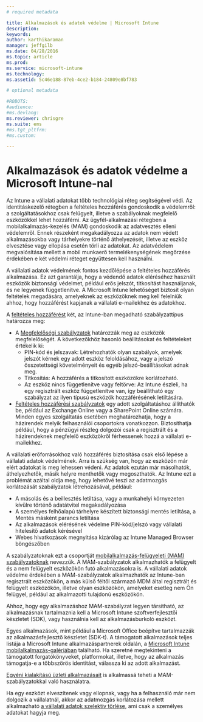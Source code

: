 ```yaml
---
# required metadata

title: Alkalmazások és adatok védelme | Microsoft Intune
description:
keywords:
author: karthikaraman
manager: jeffgilb
ms.date: 04/28/2016
ms.topic: article
ms.prod:
ms.service: microsoft-intune
ms.technology:
ms.assetid: 5c46e188-87eb-4ce2-b184-24809e8bf783

# optional metadata

#ROBOTS:
#audience:
#ms.devlang:
ms.reviewer: chrisgre
ms.suite: ems
#ms.tgt_pltfrm:
#ms.custom:

---
```


# Alkalmazások és adatok védelme a Microsoft Intune-nal


Az Intune a vállalati adatokat több technológiai réteg segítségével védi.  Az identitáskezelő rétegben a feltételes hozzáférés gondoskodik a védelemről: a szolgáltatásokhoz csak felügyelt, illetve a szabályoknak megfelelő eszközökkel lehet hozzáférni.  Az ügyfél-alkalmazási rétegben a mobilalkalmazás-kezelés (MAM) gondoskodik az adatvesztés elleni védelemről. Ennek részeként megakadályozza az adatok nem védett alkalmazásokba vagy tárhelyekre történő áthelyezését, illetve az eszköz elvesztése vagy ellopása esetén törli az adatokat.  Az adatvédelem megvalósítása mellett a mobil munkaerő termelékenységének megőrzése érdekében e két védelmi réteget együttesen kell használni.

A vállalati adatok védelmének fontos kezdőlépése a feltételes hozzáférés alkalmazása. Ez azt garantálja, hogy a védendő adatok eléréséhez használt eszközök biztonsági védelmet, például erős jelszót, titkosítást használjanak, és ne legyenek függetlenítve. A Microsoft Intune lehetőséget biztosít olyan feltételek megadására, amelyeknek az eszközöknek meg kell felelniük ahhoz, hogy hozzáférést kapjanak a vállalati e-mailekhez és adatokhoz.

A [feltételes hozzáférést](restrict-access-to-email-and-o365-services-with-microsoft-intune.md) két, az Intune-ban megadható szabályzattípus határozza meg:
- A [Megfelelőségi szabályzatok](introduction-to-device-compliance-policies-in-microsoft-intune.md) határozzák meg az eszközök megfelelőségét. A következőkhöz hasonló beállításokat és feltételeket értékelik ki:
  - PIN-kód és jelszavak: Létrehozhatók olyan szabályok, amelyek jelszót kérnek egy adott eszköz feloldásához, vagy a jelszó összetettségi követelményeit és egyéb jelszó-beállításokat adnak meg.
  - Titkosítás: A hozzáférés a titkosított eszközökre korlátozható.
  - Az eszköz nincs függetlenítve vagy feltörve: Az Intune észleli, ha egy regisztrált eszköz függetlenítve van, így beállítható egy szabályzat az ilyen típusú eszközök hozzáférésének letiltására.
- [Feltételes hozzáférési szabályzatok](restrict-access-to-email-and-o365-services-with-microsoft-intune.md) egy adott szolgáltatáshoz állíthatók be, például az Exchange Online vagy a SharePoint Online számára. Minden egyes szolgáltatás esetében meghatározhatja, hogy a házirendek melyik felhasználói csoportokra vonatkozzon. Biztosíthatja például, hogy a pénzügyi részleg dolgozói csak a regisztrált és a házirendeknek megfelelő eszközökről férhessenek hozzá a vállalati e-mailekhez.

A vállalati erőforrásokhoz való hozzáférés biztosítása csak első lépése a vállalati adatok védelmének. Arra is szükség van, hogy az eszközön már elért adatokat is meg lehessen védeni. Az adatok ezután már másolhatók, áthelyezhetők, másik helyre menthetők vagy megoszthatók. Az Intune ezt a problémát azáltal oldja meg, hogy lehetővé teszi az adatmozgás korlátozását szabályzatok létrehozásával, például:
- A másolás és a beillesztés letiltása, vagy a munkahelyi környezeten kívülre történő adatátvitel megakadályozása
- A személyes felhőalapú tárhelyre készített biztonsági mentés letiltása, a Mentés másként parancs letiltása
- Az alkalmazások elérésének védelme PIN-kód/jelszó vagy vállalati hitelesítő adatok kérésével
- Webes hivatkozások megnyitása kizárólag az Intune Managed Browser böngészőben

A szabályzatoknak ezt a csoportját [mobilalkalmazás-felügyeleti (MAM) szabályzatoknak](protect-app-data-using-mobile-app-management-policies-with-microsoft-intune.md) nevezzük.  A MAM-szabályzatok alkalmazhatók a felügyelt és a nem felügyelt eszközökön futó alkalmazásokra is.  A vállalati adatok védelme érdekében a MAM-szabályzatok alkalmazhatók az Intune-ban regisztrált eszközökön, a más külső féltől származó MDM által regisztrált és felügyelt eszközökön, illetve olyan eszközökön, amelyeket esetleg nem Ön felügyel, például az alkalmazotti tulajdonú eszközökön.

Ahhoz, hogy egy alkalmazáshoz MAM-szabályzat legyen társítható, az alkalmazásnak tartalmaznia kell a Microsoft Intune szoftverfejlesztői készletet (SDK), vagy használnia kell az alkalmazásburkoló eszközt.

Egyes alkalmazások, mint például a Microsoft Office beépítve tartalmazzák az alkalmazásfejlesztő készletet (SDK-t). A támogatott alkalmazások teljes listája a Microsoft Intune alkalmazáspartnerek oldalán, a [Microsoft Intune mobilalkalmazás-galériában](https://www.microsoft.com/en-us/server-cloud/products/microsoft-intune/partners.aspx) található. Ha szeretné megtekinteni a támogatott forgatókönyveket, platformokat, illetve, hogy az alkalmazás támogatja-e a többszörös identitást, válassza ki az adott alkalmazást.

[Egyéni kialakítású üzleti alkalmazásait](decide-how-to-prepare-apps-for-mobile-application-management-with-microsoft-intune.md) is alkalmassá teheti a MAM-szabályzatokkal való használatra.

Ha egy eszközt elveszítenek vagy ellopnak, vagy ha a felhasználó már nem dolgozik a vállalatnál, akkor az adatmozgás korlátozása mellett alkalmazható [a vállalati adatok szelektív törlése](wipe-managed-company-app-data-with-microsoft-intune.md), ami csak a személyes adatokat hagyja meg.


<!--HONumber=Jun16_HO2-->


